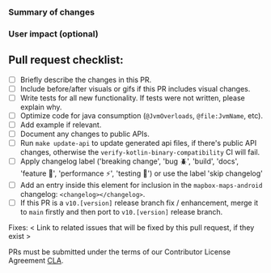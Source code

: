 <!--
Thanks for submitting a pull request!
Please fill out the sections below to complete your submission.
We appreciate your contributions!
-->

### Summary of changes

<!--
• If this is a new feature, include a short summary on how to use it.
• If this is a bug fix, explain how your contribution resolves the problem.
• Include a screenshot or gif if applicable
-->

### User impact (optional)

<!--
If this PR introduces user-facing changes, please note them here.
-->


## Pull request checklist:
 - [ ] Briefly describe the changes in this PR.
 - [ ] Include before/after visuals or gifs if this PR includes visual changes.
    <!--
        | Before | After |
        | ----- | ----- |
        | <img src="" width = 250/> | <img src="" width = 250/> |
        or
        | <video src="" width = 250/> | <video src="" width = 250/> |
    -->
 - [ ] Write tests for all new functionality. If tests were not written, please explain why.
 - [ ] Optimize code for java consumption (`@JvmOverloads`, `@file:JvmName`, etc).
 - [ ] Add example if relevant.
 - [ ] Document any changes to public APIs.
 - [ ] Run `make update-api` to update generated api files, if there's public API changes, otherwise the `verify-kotlin-binary-compatibility` CI will fail.
 - [ ] Apply changelog label ('breaking change', 'bug :beetle:', 'build', 'docs', 'feature :green_apple:', 'performance :zap:', 'testing :100:') or use the label 'skip changelog'
 - [ ] Add an entry inside this element for inclusion in the `mapbox-maps-android` changelog: `<changelog></changelog>`.
 - [ ] If this PR is a `v10.[version]` release branch fix / enhancement, merge it to `main` firstly and then port to `v10.[version]` release branch.

Fixes: < Link to related issues that will be fixed by this pull request, if they exist >

PRs must be submitted under the terms of our Contributor License Agreement [CLA](https://github.com/mapbox/mapbox-maps-android/blob/main/CONTRIBUTING.md#contributor-license-agreement).
